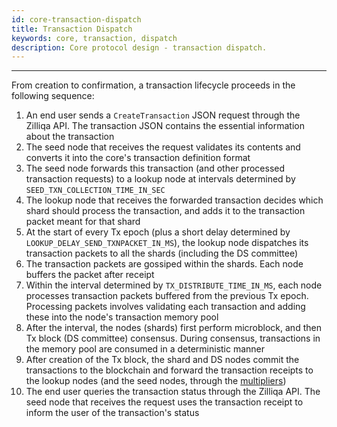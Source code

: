 ```yaml
---
id: core-transaction-dispatch
title: Transaction Dispatch
keywords: core, transaction, dispatch
description: Core protocol design - transaction dispatch.
---
```


---
From creation to confirmation, a transaction lifecycle proceeds in the following sequence:

1. An end user sends a `CreateTransaction` JSON request through the Zilliqa API. The transaction JSON contains the essential information about the transaction
1. The seed node that receives the request validates its contents and converts it into the core's transaction definition format
1. The seed node forwards this transaction (and other processed transaction requests) to a lookup node at intervals determined by `SEED_TXN_COLLECTION_TIME_IN_SEC`
1. The lookup node that receives the forwarded transaction decides which shard should process the transaction, and adds it to the transaction packet meant for that shard
1. At the start of every Tx epoch (plus a short delay determined by `LOOKUP_DELAY_SEND_TXNPACKET_IN_MS`), the lookup node dispatches its transaction packets to all the shards (including the DS committee)
1. The transaction packets are gossiped within the shards. Each node buffers the packet after receipt
1. Within the interval determined by `TX_DISTRIBUTE_TIME_IN_MS`, each node processes transaction packets buffered from the previous Tx epoch. Processing packets involves validating each transaction and adding these into the node's transaction memory pool
1. After the interval, the nodes (shards) first perform microblock, and then Tx block (DS committee) consensus. During consensus, transactions in the memory pool are consumed in a deterministic manner
1. After creation of the Tx block, the shard and DS nodes commit the transactions to the blockchain and forward the transaction receipts to the lookup nodes (and the seed nodes, through the [multipliers](core-multipliers.md))
1. The end user queries the transaction status through the Zilliqa API. The seed node that receives the request uses the transaction receipt to inform the user of the transaction's status